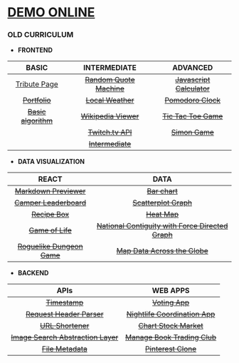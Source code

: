 
# [DEMO ONLINE](https://freecodecamp.codetabs.com)

### **OLD CURRICULUM**

* **FRONTEND**  

| BASIC | INTERMEDIATE | ADVANCED |
| :---:         |     :---:      |          :---: |
| [Tribute Page](https://freecodecamp.codetabs.com/old/front-end/tribute/tribute.html) | ~~[Random Quote Machine]()~~ | ~~[Javascript Calculator]()~~ |
| ~~[Portfolio]()~~ | ~~[Local Weather]()~~ | ~~[Pomodoro Clock]()~~ |
| ~~[Basic algorithm]()~~ | ~~[Wikipedia Viewer]()~~ | ~~[Tic Tac Toe Game]()~~ |
| | ~~[Twitch.tv API]()~~ | ~~[Simon Game]()~~ |
| |  ~~[Intermediate]()~~ |

* **DATA VISUALIZATION**

| REACT | DATA |
| :---: | :---: | 
| ~~[Markdown Previewer]()~~ | ~~[Bar chart]()~~ |
| ~~[Camper Leaderboard]()~~ | ~~[Scatterplot Graph]()~~ |
| ~~[Recipe Box]()~~ | ~~[Heat Map]()~~ |
| ~~[Game of Life]()~~ | ~~[National Contiguity with Force Directed Graph]()~~ |
| ~~[Roguelike Dungeon Game]()~~ | ~~[Map Data Across the Globe]()~~ |

* **BACKEND**

| APIs | WEB APPS |
| :---: | :---: | 
| ~~[Timestamp]()~~ | ~~[Voting App]()~~ |
| ~~[Request Header Parser]()~~ | ~~[Nightlife Coordination App]()~~ |
| ~~[URL Shortener]()~~ | ~~[Chart Stock Market]()~~ |
| ~~[Image Search Abstraction Layer]()~~ | ~~[Manage Book Trading Club]()~~ |
| ~~[File Metadata]()~~ | ~~[Pinterest Clone]()~~ |



